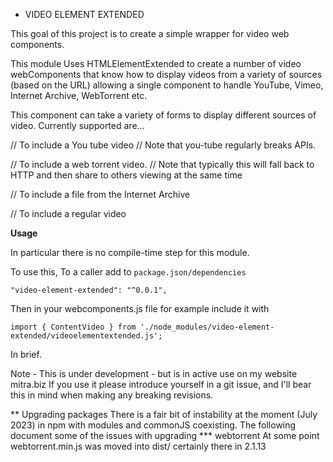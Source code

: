 * VIDEO ELEMENT EXTENDED

This goal of this project is to
create a simple wrapper for video web components.

This module Uses HTMLElementExtended to create a number of video webComponents that
know how to display videos from a variety of sources (based on the URL)
allowing a single <ContentVideo> component to handle
YouTube, Vimeo, Internet Archive, WebTorrent etc.

This component can take a variety of forms to display different sources of video. Currently supported are...

// To include a You tube video
// Note that you-tube regularly breaks APIs.
<content-video src="https://youtube.com/watch?v=xxxxx"></content-video>

// To include a web torrent video. 
// Note that typically this will fall back to HTTP and then share to others viewing at the same time
<content-video torrent="A1B2C3" file="aa/bb.mp4"></content-video>

// To include a file from the Internet Archive
<content-video archiveitem="Banana" file="doco.mp4"></content-video>

// To include a regular video
<content-video src="https://foo.com/bar.mp4"></content-video>

**Usage**

In particular there is no compile-time step for this module.

To use this,
To a caller add to `package.json/dependencies`
```
"video-element-extended": "^0.0.1",
```
Then in your webcomponents.js file for example include it with
```
import { ContentVideo } from './node_modules/video-element-extended/videoelementextended.js';
```
In brief.

Note - This is under development - but is in active use on my website mitra.biz 
If you use it please introduce yourself in a git issue, 
and I'll bear this in mind when making any breaking revisions. 

** Upgrading packages
There is a fair bit of instability at the moment (July 2023) in npm 
with modules and commonJS coexisting. 
The following document some of the issues with upgrading
*** webtorrent
At some point webtorrent.min.js was moved into dist/ certainly there in 2.1.13
